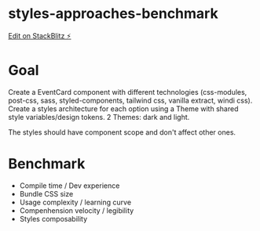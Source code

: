 # styles-approaches-benchmark

[Edit on StackBlitz ⚡️](https://stackblitz.com/edit/react-starter-typescript-sayxu4)

# Goal

Create a EventCard component with different technologies (css-modules, post-css, sass, styled-components, tailwind css, vanilla extract, windi css). Create a styles architecture for each option using a Theme with shared style variables/design tokens. 2 Themes: dark and light.

The styles should have component scope and don't affect other ones.

# Benchmark

- Compile time / Dev experience
- Bundle CSS size
- Usage complexity / learning curve
- Compenhension velocity / legibility
- Styles composability